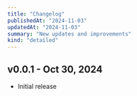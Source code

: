 ```yaml
---
title: "Changelog"
publishedAt: "2024-11-03"
updatedAt: "2024-11-03"
summary: "New updates and improvements"
kind: "detailed"
---
```


## v0.0.1 - Oct 30, 2024
- Initial release
